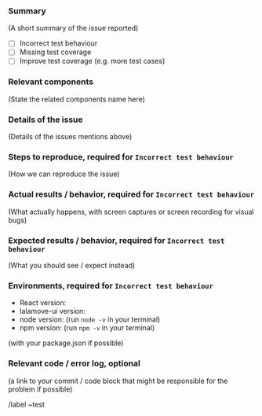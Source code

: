 <!--

Please put short and descriptive title above

-->

### Summary

(A short summary of the issue reported)

- [ ] Incorrect test behaviour
- [ ] Missing test coverage
- [ ] Improve test coverage (e.g. more test cases)

### Relevant components

(State the related components name here)

### Details of the issue

(Details of the issues mentions above)

### Steps to reproduce, required for `Incorrect test behaviour`

(How we can reproduce the issue)

### Actual results / behavior, required for `Incorrect test behaviour`

(What actually happens, with screen captures or screen recording for visual bugs)

### Expected results / behavior, required for `Incorrect test behaviour`

(What you should see / expect instead)

### Environments, required for `Incorrect test behaviour`

* React version:
* lalamove-ui version:
* node version: (run `node -v` in your terminal)
* npm version: (run `npm -v` in your terminal)

(with your package.json if possible)

### Relevant code / error log, optional

(a link to your commit / code block that might be responsible for the problem if possible)

/label ~test
